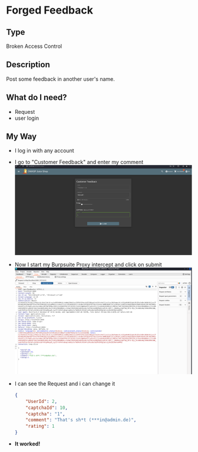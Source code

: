 # Forged Feedback

## Type

Broken Access Control

## Description

Post some feedback in another user's name.

## What do I need?

- Request
- user login

## My Way

- I log in with any account

- I go to "Customer Feedback" and enter my comment
![alt text](comment.png)

- Now I start my Burpsuite Proxy intercept and click on submit
![alt text](intercept.png)

- I can see the Request and i can change it

    ```json
    {
        "UserId": 2,
        "captchaId": 10,
        "captcha": "1",
        "comment": "That's sh*t (***in@admin.de)",
        "rating": 1
    }
    ```

- **It worked!**
